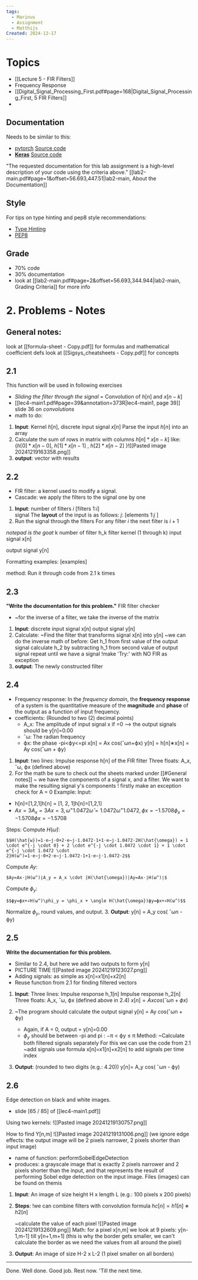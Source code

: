 ```yaml
---
tags:
  - Marinus
  - Assignment
  - Matthijs
Created: 2024-12-17
---
```

# Topics 
- [[Lecture 5 - FIR Filters]]
- Frequency Response
- [[Digital_Signal_Processing_First.pdf#page=168|Digital_Signal_Processing_First, 5 FIR Filters]]
- 

## Documentation
Needs to be similar to this:
- [pytorch](https://pytorch.org/docs/stable/generated/torch.optim.SGD.html)
  [Source code](https://pytorch.org/docs/stable/_modules/torch/optim/sgd.html#SGD)
- [**Keras**](https://keras.io/api/optimizers/sgd/)
  [Source code](https://github.com/keras-team/keras/blob/v2.14.0/keras/optimizers/sgd.py#L26)
  
"The requested documentation for this lab assignment is a high-level description of your code using the criteria above." [[lab2-main.pdf#page=1&offset=56.693,447.51|lab2-main, About the Documentation]]
## Style

For tips on type hinting and pep8 style recommendations:
- [Type Hinting](https://mypy.readthedocs.io/en/stable/cheat_sheet_py3.html)
- [PEP8](https://peps.python.org/pep-0008/)

## Grade 
- 70% code
- 30% documentation
- look at [[lab2-main.pdf#page=2&offset=56.693,344.944|lab2-main, Grading Criteria]] for more info

# 2. Problems - Notes
## General notes:
look at [[formula-sheet - Copy.pdf]] for formulas and mathematical coefficient defs 
look at [[Sigsys_cheatsheets - Copy.pdf]] for concepts
## 2.1
This function will be used in following exercises
- *Sliding the filter through the signal* = Convolution of $h[n]$ and $x[n-k]$
- [[lec4-main1.pdf#page=39&annotation=373R|lec4-main1, page 39]] slide 36 on *convolutions*
- math to do:
1. **Input**: Kernel $h[n]$, discrete input signal $x[n]$
   Parse the input $h[n]$ into an array
3. Calculate the sum of rows in matrix with columns $h[n]*x[n-k]$ like: 
   {$h[0]*x[n-0]$, $h[1]*x[n-1]$ , $h[2]*x[n-2]$ }![[Pasted image 20241219163358.png]]
3. **output**: vector with results

## 2.2
- FIR filter: a kernel used to modify a signal. 
- Cascade: we apply the filters to the signal one by one
1. **Input**: 
   number of filters $i$ 
   \[filters 1:$i$\]  
   signal
   The **layout** of the input is as follows:
   $j$: \[elements 1:$j$ ]
2. Run the signal through the filters
	For any filter $i$ the next filter is $i+1$
	
*notepad is the goat*
k number of filter
h_k filter kernel (1 through k)
input signal x\[n]

output signal y\[n]

Formatting examples:
\[examples]

method: Run it through code from 2.1 k times

## 2.3
**"Write the documentation for this problem."**
FIR filter checker
- ~for the inverse of a filter, we take the inverse of the matrix

1. **Input**: 
   discrete input signal x\[n]
   output signal y\[n]
2. Calculate:
   ~Find the filter that transforms signal x\[n] into y\[n]
   ~we can do the inverse math of before:
   Get h_1 from first value of the output signal
   calculate h_2 by subtracting h_1 from second value of output signal
   repeat until we have a signal
   !make 'Try:' with NO FIR as exception 
3. **output**: The newly constructed filter

## 2.4
- Frequency response: In the *frequency domain*, the **frequency response** of a system is the quantitative measure of the **magnitude** and **phase** of the output as a function of input frequency.
- coefficients: 
  (Rounded to two (2) decimal points)
	- A_x: The amplitude of input signal x
	  if =0 --> the output signals should be y\[n]=0.00
	- ˆω: The radian frequency
	- ϕx: the phase
	  -pi<ϕy<=pi
x\[n] = Ax cos(ˆωn+ϕx)
y\[n] = h\[n]∗x\[n]  = Ay cos(ˆωn + ϕy)
1. **Input**:
   two lines:
   Impulse response h\[n] of the FIR filter
   Three floats: A_x, ˆω, ϕx  (defined above)
2. For the math be sure to check out the sheets marked under [[#General notes]]
   ~ we have the components of a signal x, and a filter. We want to make the resulting signal y's components
   ! firstly make an exception check for A = 0
   Example:
Input:
- h[n]=[1,2,1]h[n] = [1, 2, 1]h[n]=[1,2,1]
- $Ax=3A_x = 3Ax​=3, ω^=1.0472\hat{\omega} = 1.0472ω^=1.0472, ϕx=−1.5708\phi_x = -1.5708ϕx​=−1.5708$

Steps:
Compute $H(\hat{\omega})$:
    
    $$H(\hat{w})=1⋅e−j⋅0+2⋅e−j⋅1.0472⋅1+1⋅e−j⋅1.0472⋅2H(\hat{\omega}) = 1 \cdot e^{-j \cdot 0} + 2 \cdot e^{-j \cdot 1.0472 \cdot 1} + 1 \cdot e^{-j \cdot 1.0472 \cdot 2}H(ω^)=1⋅e−j⋅0+2⋅e−j⋅1.0472⋅1+1⋅e−j⋅1.0472⋅2$$
    
    
Compute $Ay$​:
    
    $Ay=Ax⋅∣H(ω^)∣A_y = A_x \cdot |H(\hat{\omega})|Ay​=Ax​⋅∣H(ω^)∣$
Compute $\phi_y$​:
    
    $$ϕy=ϕx+∠H(ω^)\phi_y = \phi_x + \angle H(\hat{\omega})ϕy​=ϕx​+∠H(ω^)$$
Normalize $\phi_y$​, round values, and output.
3. **Output**: y\[n] = A_y cos( ˆωn - ϕy) 

## 2.5
**Write the documentation for this problem.**
- Similar to 2.4, but here we add two outputs to form y\[n]
- PICTURE TIME
  ![[Pasted image 20241219123027.png]]
- Adding signals: as simple as x\[n]=x1​\[n]+x2\[n]
- Reuse function from 2.1 for finding filtered vectors
1. **Input**: 
   Three lines:
   Impulse response h_1\[n]
   Impulse response h_2\[n]
   Three floats: A_x, ˆω, ϕx  (defined above in 2.4)
$x[n] = Ax cos(ˆωn + ϕx)$
2. ~The program should calculate the output signal y\[n] = Ay cos(ˆωn + ϕy)
   - Again, if A = 0, output = y\[n]=0.00
   - $\phi_y$ should be between -pi and pi : −π < ϕy ≤ π
	Method:
~Calculate both filtered signals separately
	For this we can use the code from 2.1
~add signals
	use formula x\[n]=x1​\[n]+x2\[n] to add signals per time index

3. **Output**:
   (rounded to two digits (e.g.: 4.20))
   y\[n]= A_y cos( ˆωn - ϕy) 

## 2.6
Edge detection on black and white images.
- slide \[65 / 85] of [[lec4-main1.pdf]] 

Using two kernels:
![[Pasted image 20241219130757.png]]

How to find Y\[n,m]
![[Pasted image 20241219131006.png]]
(we ignore edge effects: the output image will be 2 pixels narrower, 2 pixels shorter than input image)

- name of function: performSobelEdgeDetection
- produces: 
	  a grayscale image that is exactly 2 pixels narrower and 2 pixels shorter than the input, 
	  and that represents the result of performing Sobel edge detection on the input image.
Files (images) can be found on themis

1. **Input**:
   An image of size height H x length L (e.g.: 100 pixels x 200 pixels)
2. **Steps**:
   !we can combine filters with convolution formula $hc​[n]=h1​[n]∗h2[n]$
   
   ~calculate the value of each pixel
   ![[Pasted image 20241219132609.png]]
   Math:
   for a pixel x\[n,m] we look at 9 pixels: y\[n-1,m-1] till y\[n+1,m+1]
   (this is why the border gets smaller, we can't calculate the border as we need the values from all around the pixel)
3. **Output**:
   An image of size H-2 x L-2 (1 pixel smaller on all borders)


---
Done.
Well done.
Good job.
Rest now.
'Till the next time.